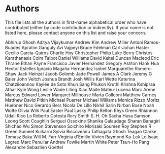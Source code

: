 # Authors

This file lists all the authors in first-name alphabetical order who have
contributed (either by code contribution or indirectly). If your name is not
listed here, please contact anyone on this list and raise your concern.

Abhirup Ghosh
Aditya Vijaykumar
Andrew Kim
Andrew Miller
Antoni Ramos-Buades
Apratim Ganguly
Avi Vajpeyi
Bruce Edelman
Carl-Johan Haster
Cecilio Garcia-Quiros
Charlie Hoy
Christopher Philip Luke Berry
Christos Karathanasis
Colm Talbot
Daniel Williams
David Keitel
Duncan Macleod
Eric Thrane
Ethan Payne
Francisco Javier Hernandez
Gregory Ashton
Hank Hua
Hector Estelles
Ignacio Magaña Hernandez
Isobel Marguarethe Romero-Shaw
Jack Heinzel
Jacob Golomb
Jade Powell
James A Clark
Jeremy G Baier
John Veitch
Joshua Brandt
Josh Willis
Karl Wette
Katerina Chatziioannou
Kaylee de Soto
Khun Sang Phukon
Kruthi Krishna
Kshipraa Athar
Kyle Wong
Leslie Wade
Liting Xiao
Maite Mateu-Lucena
Marc Arene
Marcus Edward Lower
Margaret Millhouse
Marta Colleoni
Matthew Carney
Matthew David Pitkin
Michael Puerrer
Michael Williams
Monica Rizzo
Moritz Huebner
Nico Gerardo Bers
Nicola De Lillo
Nikhil Sarin
Nirban Bose
Noah Wolfe
Olivia Wilk
Paul Easter
Paul Lasky
Philip Relton
Rhys Green
Rhiannon Udall
Rico Lo
Roberto Cotesta
Rory Smith
S. H. Oh
Sacha Husa
Samson Leong
Scott Coughlin
Serguei Ossokine
Shanika Galaudage
Sharan Banagiri
Shichao Wu
Simon Stevenson
Soichiro Morisaki
Soumen Roy
Stephen R Green
Sumeet Kulkarni
Sylvia Biscoveanu
Tathagata Ghosh
Teagan Clarke
Tomasz Baka
Will M. Farr
Virginia d'Emilio
Vivien Raymond
Ka-Lok Lo
Isaac Legred
Marc Penuliar
Andrew Fowlie
Martin White
Peter Tsun-Ho Pang
Alexandre Sebastien Goettel
